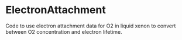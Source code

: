 # ElectronAttachment
Code to use electron attachment data for O2 in liquid xenon to convert between O2 concentration and electron lifetime.
